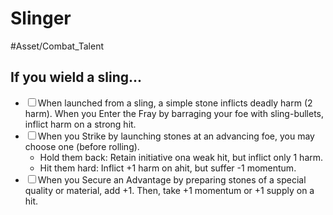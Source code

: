 # Slinger
#Asset/Combat_Talent 
## If you wield a sling...
- <input type="checkbox">When launched from a sling, a simple stone inflicts deadly harm (2 harm). When you Enter the Fray by barraging your foe with sling-bullets, inflict harm on a strong hit.
- <input type="checkbox">When you Strike by launching stones at an advancing foe, you may choose one (before rolling).
	- Hold them back: Retain initiative ona weak hit, but inflict only 1 harm.
	- Hit them hard: Inflict +1 harm on ahit, but suffer -1 momentum.
- <input type="checkbox">When you Secure an Advantage by preparing stones of a special quality or material, add +1. Then, take +1 momentum or +1 supply on a hit.